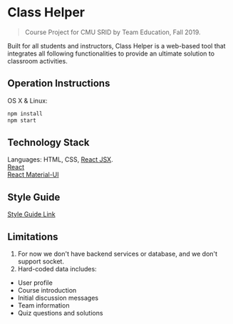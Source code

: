 # Class Helper
> Course Project for CMU SRID by Team Education, Fall 2019.

Built for all students and instructors, Class Helper is a web-based tool that integrates all following functionalities to provide an ultimate solution to classroom activities.

## Operation Instructions

OS X & Linux:

```sh
npm install
npm start
```

## Technology Stack

Languages: HTML, CSS, [React JSX](https://www.w3schools.com/react/react_jsx.asp).   
[React](https://reactjs.org)   
[React Material-UI](https://material-ui.com)

## Style Guide
[Style Guide Link](https://docs.google.com/presentation/d/1YaBJuu0ksGEKjpbduo1y9QoRgqan57ARS1yxzG4CCn8/edit?usp=sharing)

## Limitations
1. For now we don't have backend services or database, and we don't support socket. 
2. Hard-coded data includes:
  * User profile
  * Course introduction
  * Initial discussion messages
  * Team information
  * Quiz questions and solutions
